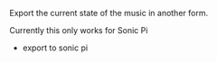 Export the current state of the music in another form.

Currently this only works for Sonic Pi

* export to sonic pi
